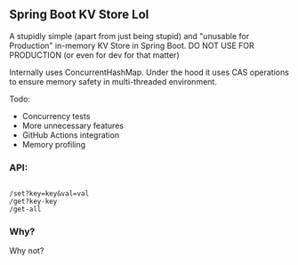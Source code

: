 ## Spring Boot KV Store Lol
A stupidly simple (apart from just being stupid) and "unusable for Production" in-memory KV Store in Spring Boot.
DO NOT USE FOR PRODUCTION (or even for dev for that matter)

Internally uses ConcurrentHashMap.  Under the hood it uses CAS operations to ensure memory safety in multi-threaded environment.

Todo:
- Concurrency tests
- More unnecessary features
- GitHub Actions integration
- Memory profiling


### API:
<code>
/set?key=key&val=val
/get?key-key
/get-all
</code>

### Why?
Why not?
